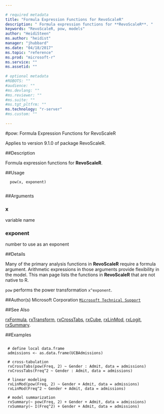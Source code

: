```yaml
--- 
 
# required metadata 
title: "Formula Expression Functions for RevoScaleR" 
description: " Formula expression functions for **RevoScaleR**. " 
keywords: "RevoScaleR, pow, models" 
author: "HeidiSteen"
ms.author: "heidist" 
manager: "jhubbard" 
ms.date: "04/18/2017" 
ms.topic: "reference" 
ms.prod: "microsoft-r" 
ms.service: "" 
ms.assetid: "" 
 
# optional metadata 
#ROBOTS: "" 
#audience: "" 
#ms.devlang: "" 
#ms.reviewer: "" 
#ms.suite: "" 
#ms.tgt_pltfrm: "" 
ms.technology: "r-server" 
#ms.custom: "" 
 
--- 
```

 
 
 #pow: Formula Expression Functions for RevoScaleR

 Applies to version 9.1.0 of package RevoScaleR.
 
 ##Description
 
Formula expression functions for **RevoScaleR**.
 
 
 ##Usage

```   
  pow(x, exponent)
 
```
 
 ##Arguments

   
    
 ### x
 variable name 
  
    
 ### exponent
 number to use as an exponent 
  
 
 
 ##Details
 
Many of the primary analysis functions in **RevoScaleR** require a formula
argument. Arithmetic expressions in those arguments provide flexibility in the
model. This man page lists the functions in **RevoScaleR** that are not
native to R.

`pow` performs the power transformation `x^exponent`.
 
 
 ##Author(s)
 Microsoft Corporation [`Microsoft Technical Support`](https://go.microsoft.com/fwlink/?LinkID=698556&clcid=0x409)
 
 
 ##See Also
 
[rxFormula](rxformula.md),
[rxTransform](rxtransform.md),
[rxCrossTabs](rxcrosstabs.md),
[rxCube](rxcube.md),
[rxLinMod](rxlinmod.md),
[rxLogit](rxlogit.md),
[rxSummary](rxsummary.md).
   
 ##Examples

 ```
   
  # define local data.frame
  admissions <- as.data.frame(UCBAdmissions)
  
  # cross-tabulation
  rxCrossTabs(pow(Freq, 2) ~ Gender : Admit, data = admissions)
  rxCrossTabs(Freq^2 ~ Gender : Admit, data = admissions)
  
  # linear modeling
  rxLinMod(pow(Freq, 2) ~ Gender + Admit, data = admissions)
  rxLinMod(Freq^2 ~ Gender + Admit, data = admissions)
  
  # model summarization
  rxSummary(~ pow(Freq, 2) + Gender + Admit, data = admissions)
  rxSummary(~ I(Freq^2) + Gender + Admit, data = admissions)
 
```
 
 
